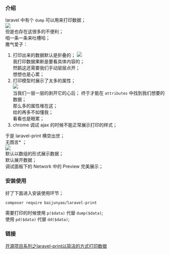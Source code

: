 ### 介绍
laravel 中有个 `dump` 可以用来打印数据；  
![](https://baijunyao.com/uploads/article/20180513/5af85d1c7c9c7.jpg)  
但是也存在这很多的不便利；  
咱一条一条来吐槽哈；  
撒气爱子：  
1. 打印出来的数据默认是折叠的；
![](https://baijunyao.com/uploads/article/20180513/5af85d2738091.jpg)  
我打印数据果断是要看具体内容的；  
然鹅这还需要我们手动层层点开；  
想想也是心累；  
2. 打印模型时展示了太多的属性；  
![](https://baijunyao.com/uploads/article/20180513/5af85d30bec33.jpg)  
当我们一层一层的剥开它的心后；
终于才能在 `attributes` 中找到我们想要的数据；  
那么多的属性堆在这；  
给的再多不如懂我；  
看看也是眼累；   
3. chrome 调试 ajax 的时候不能正常展示打印的样式；  

于是 laravel-print 横空出世；  
无图言* ；  
![](https://baijunyao.com/uploads/article/20180513/5af85d39b420a.jpg)  
默认以数组的形式展示数据；  
默认展开数据；  
调试面板下的 Network 中的 Preview 完美展示；  

### 安装使用
好了下面进入安装使用环节；
```bash
composer require baijunyao/laravel-print
```
需要打印的时候使用 `p($data)` 代替 `dump($data)`;  
使用 `pd($data)` 代替 `dd($data)`;  

### 链接
[开源项目系列之laravel-print以简洁的方式打印数据](https://baijunyao.com/article/152)
